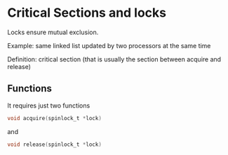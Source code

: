 # Critical Sections and locks

Locks ensure mutual exclusion. 

Example: same linked list updated by two processors at the same time

Definition: critical section (that is usually the section between acquire and release)

## Functions

It requires just two functions

```c
void acquire(spinlock_t *lock)
```

and

```c
void release(spinlock_t *lock)
```
